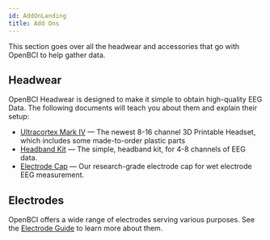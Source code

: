 ```yaml
---
id: AddOnLanding
title: Add Ons
---
```

This section goes over all the headwear and accessories that go with OpenBCI to help gather data.

## Headwear

OpenBCI Headwear is designed to make it simple to obtain high-quality EEG Data. The following documents will teach you about them and explain their setup:

-   [Ultracortex Mark IV](AddOns/Headwear/01-Ultracortex-Mark-IV.md) — The newest 8-16 channel 3D Printable Headset, which includes some made-to-order plastic parts
-   [Headband Kit](AddOns/Headwear/03-Headband_Tutorial.md) — The simple, headband kit, for 4-8 channels of EEG data.
-   [Electrode Cap](AddOns/Headwear/04-Electrode_Cap_Tutorial.md) — Our research-grade electrode cap for wet electrode EEG measurement.

## Electrodes

OpenBCI offers a wide range of electrodes serving various purposes. See the [Electrode Guide](Electrodes/00-ElectrodesLanding.md) to learn more about them.
